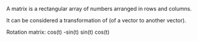 A matrix is a rectangular array of numbers arranged in rows and columns.

It can be considered a transformation of (of a vector to another vector).

Rotation matrix:
 cos(t) -sin(t)
 sin(t) cos(t)